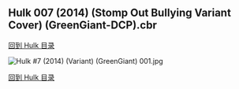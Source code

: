 ## Hulk 007 (2014) (Stomp Out Bullying Variant Cover) (GreenGiant-DCP).cbr


[回到 Hulk 目录](https://github.com/alicewish/markdown/blob/master/series/Hulk.md)


![Hulk #7 (2014) (Variant) (GreenGiant) 001.jpg](https://wx1.sinaimg.cn/large/6a9fdecaly1fr0uw0dk36j21kw2f51fb.jpg)

[回到 Hulk 目录](https://github.com/alicewish/markdown/blob/master/series/Hulk.md)

